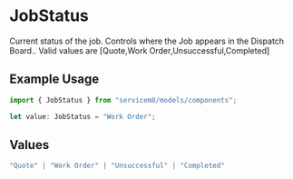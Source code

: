 # JobStatus

Current status of the job. Controls where the Job appears in the Dispatch Board..  Valid values are [Quote,Work Order,Unsuccessful,Completed]

## Example Usage

```typescript
import { JobStatus } from "servicem8/models/components";

let value: JobStatus = "Work Order";
```

## Values

```typescript
"Quote" | "Work Order" | "Unsuccessful" | "Completed"
```